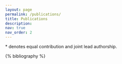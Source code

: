 ```yaml
---
layout: page
permalink: /publications/
title: Publications
description:
nav: true
nav_order: 2
---
```


\* denotes equal contribution and joint lead authorship.

<!-- _pages/publications.md -->
<div class="publications">

{% bibliography %}

</div>
